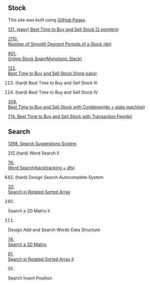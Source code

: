 
## Stock
This site was built using [GitHub Pages](https://pages.github.com/).

[121.	(easy)
Best Time to Buy and Sell Stock (2 pointers)](https://github.com/52147/A-interview/blob/main/src/stock/BestTimeToBuyAndSellStock.java)

[2110.	
Number of Smooth Descent Periods of a Stock (dp)](https://github.com/52147/A-interview/blob/main/src/stock/NumberOfSmoothDescentPeriodsOfAStock2110.java)

[901.	
Online Stock Span(Monotonic Stack)](https://github.com/52147/Monotonic-Stack/blob/main/src/monotonicstack/StockSpanner.java)

[122.	
Best Time to Buy and Sell Stock II(one pass)](https://github.com/52147/A-interview/blob/main/src/stock/BestTimeToBuyAndSellStockII122.java)

123.	(hard)
Best Time to Buy and Sell Stock III

188.	(hard)
Best Time to Buy and Sell Stock IV

[309.	
Best Time to Buy and Sell Stock with Cooldown(dp + state machine)](https://github.com/52147/A-interview/blob/main/src/stock/BestTimeToBuyAndSellStockWithCooldown.java)

[714. Best Time to Buy and Sell Stock with Transaction Fee(dp)](https://github.com/52147/A-interview/blob/main/src/stock/BestTimeToBuyAndSellStockWithTransitionFee714.java)

## Search
[1268. Search Suggestions System](https://github.com/52147/A-interview/blob/main/src/binarysearch/SearchSuggestionSystem1268.java)


212.(hard) Word Search II

[79.	
Word Search(backtracking + dfs)](https://github.com/52147/A-interview/blob/main/src/dfs/WordSearch79.java)

642.	(hard) Design Search Autocomplete System

[33.	
Search in Rotated Sorted Array](https://github.com/52147/A-interview/blob/main/src/binarysearch/SearchInRotatedSortedArray33.java)

240.	
Search a 2D Matrix II

211.	
Design Add and Search Words Data Structure

[74.	
Search a 2D Matrix](https://github.com/52147/A-interview/blob/main/src/binarysearch/SearchA2DMatrix.java)

[81.	
Search in Rotated Sorted Array II](https://github.com/52147/A-interview/blob/main/src/binarysearch/SearchA2DMatrixII240.java)

35.	
Search Insert Position

